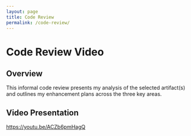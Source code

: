 ```yaml
---
layout: page
title: Code Review
permalink: /code-review/
---
```


# Code Review Video

## Overview
This informal code review presents my analysis of the selected artifact(s) and outlines my enhancement plans across the three key areas.

## Video Presentation
https://youtu.be/ACZb6pmHagQ
